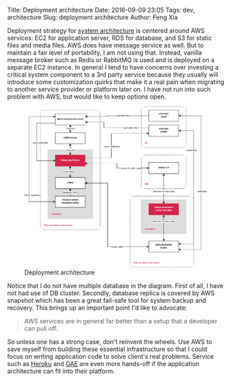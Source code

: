 Title: Deployment architecture
Date: 2016-09-09 23:05
Tags: dev, architecture
Slug: deployment architecture
Author: Feng Xia


Deployment strategy for [system architecture][] is centered around AWS services: EC2 for
application server, RDS for database, and S3 for static files and media files.
AWS does have message service as well. But to maintain a fair level
of portability, I am not using that. Instead, vanilla message broker such as
Redis or RabbitMQ is used and is deployed on a separate EC2 instance.
In general I tend to have concerns over investing a critical
system component to a 3rd party service because they usually will introduce
some customization quirks that make it a real pain
when migrating to another service provider or platform later on. I have not
run into such problem with AWS, but would like to keep
options open.


<figure class="row">
  <img src="/images/deployment_architecture.png"
       class="img-responsive center-block"/>
  <figcaption>Deployment architecture</figcaption>
</figure>

Notice that I do not have multiple database in the diagram. First of all,
I have not had use of DB cluster. Secondly, database replica
is covered by AWS snapshot which has been a great fail-safe tool
for system backup and recovery.
This brings up an important point I'd like to advocate:

<blockquote>
    AWS services are in general far better
    than a setup that a developer can pull off.
</blockquote>

So unless one has a strong case, don't reinvent the wheels.
Use AWS to save myself from building these essential infrastructure
so that I could focus on writing application code to solve
client's real problems. Service such as [Heroku][] and [GAE][]
are even more hands-off if the application architecture
can fit into their platform.



[system architecture]: {filename}/dev/architecture.md
[Heroku]: https://www.heroku.com/
[GAE]: https://cloud.google.com/appengine/

